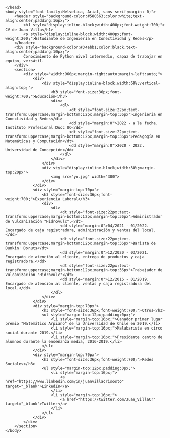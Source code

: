 <!DOCTYPE html>
<html>
    <head>
        <title>CV de Juan Villa</title>
        <meta charset="utf-8">
        <meta name="description" content="Juan es un estudiante de ingeniería en conectividad y redes de primer año en Duoc UC">

    </head>
    <body style="font-family:Helvetica, Arial, sans-serif;margin: 0;">
        <header style="background-color:#580563;color:white;text-align:center;padding:16px;">
            <h1 style="display:inline-block;width:400px;font-weight:700;"> CV de Juan Villa</h1>
            <p style="display:inline-block;width:400px;font-weight:200;">Estudiante de Ingeniería en Conectividad y Redes</p>
        </header>
        <div style="background-color:#34ebb1;color:black;text-align:center;padding:10px;">
            Conocimiento de Python nivel intermedio, capaz de trabajar en equipo, versátil.
        </div>
        <section>
            <div style="width:960px;margin-right:auto;margin-left:auto;">
                <div>
                    <div style="display:inline-block;width:68%;vertical-align:top;">
                        <h3 style="font-size:36px;font-weight:700;">Educación</h3>
                        <div>
                            <dl>
                                <dt style="font-size:22px;text-transform:uppercase;margin-bottom:12px;margin-top:36px">Ingeniería en Conectividad y Redes</dt>
                                <dd style="margin:0">2022 - a la fecha. Instituto Profesional Duoc UC</dd>
                                <dt style="font-size:22px;text-transform:uppercase;margin-bottom:12px;margin-top:36px">Pedagogía en Matemáticas y Computación</dt>
                                <dd style="margin:0">2020 - 2022. Universidad de Concepción</dd>
                            </dl>
                        </div> 
                    </div>
                    <div style="display:inline-block;width:30%;margin-top:20px">
                        <img src="yo.jpg" width="300">
                    </div>
                </div>
                <div style="margin-top:70px">
                    <h3 style="font-size:36px;font-weight:700;">Experiencia Laboral</h3>
                    <div>
                        <dl>
                            <dt style="font-size:22px;text-transform:uppercase;margin-bottom:12px;margin-top:36px">Administrador de Vulcanización "Hidrovulc".</dt>
                            <dd style="margin:0">04/2021 - 01/2022. Encargado de caja registradora, administración y ventas del local.</dd>
                            <dt style="font-size:22px;text-transform:uppercase;margin-bottom:12px;margin-top:36px">Barista de Dunkin' Donuts</dt>
                            <dd style="margin:0">12/2020 - 03/2021. Encargado de atención al cliente, entrega de productos y caja registradora.</dd>
                            <dt style="font-size:22px;text-transform:uppercase;margin-bottom:12px;margin-top:36px">Trabajador de Vulcanización "Hidrovulc"</dt>
                            <dd style="margin:0">12/2016 - 01/2019. Encargado de atención al cliente, ventas y caja registradora del local.</dd>
                        </dl>
                    </div>
                </div>
                <div style="margin-top:70px">
                    <h3 style="font-size:36px;font-weight:700;">Otros</h3>
                    <ul style="margin-top:12px;padding:0px;">
                        <li style="margin-top:16px;">Ganador primer lugar premio "Matemático Arpiano" de la Universidad de Chile en 2019.</li>
                        <li style="margin-top:16px;">Malabarista en circo social durante 2019.</li>
                        <li style="margin-top:16px;">Presidente centro de alumnos durante la enseñanza media, 2016-2019.</li>
                    </ul>
                </div>
                <div style="margin-top:70px">
                    <h3 style="font-size:36px;font-weight:700;">Redes Sociales</h3>
                    <ul style="margin-top:12px;padding:0px;">
                        <li style="margin-top:16px;">
                            <a href="https://www.linkedin.com/in/juanvillacrisosto" target="_blank">LinkedIn</a>
                        </li>
                        <li style="margin-top:16px;">
                            <a href="https://twitter.com/Juan_VillaCr" target="_blank">Twitter</a>
                        </li>
                    </ul>
                </div>
            </div>
        </section>
    </body>
</html>
